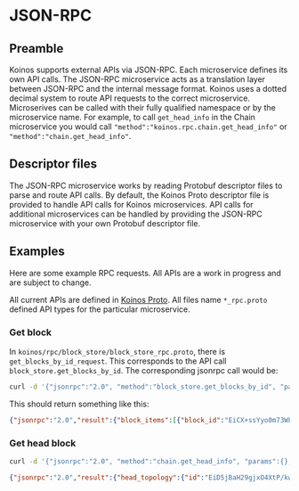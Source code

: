 # JSON-RPC

## Preamble

Koinos supports external APIs via JSON-RPC. Each microservice defines its own API calls. The JSON-RPC microservice acts as a translation layer between JSON-RPC and the internal message format. Koinos uses a dotted decimal system to route API requests to the correct microservice. Microserives can be called with their fully qualified namespace or by the microservice name.  For example, to call `get_head_info` in the Chain microservice you would call `"method":"koinos.rpc.chain.get_head_info"` or `"method":"chain.get_head_info"`.

## Descriptor files

The JSON-RPC microservice works by reading Protobuf descriptor files to parse and route API calls. By default, the Koinos Proto descriptor file is provided to handle API calls for Koinos microservices. API calls for additional microservices can be handled by providing the JSON-RPC microservice with your own Protobuf descriptor file.

## Examples

Here are some example RPC requests. All APIs are a work in progress and are subject to change.

All current APIs are defined in [Koinos Proto](https://github.com/koinos/koinos-proto). All files name `*_rpc.proto` defined API types for the particular microservice.

### Get block

In `koinos/rpc/block_store/block_store_rpc.proto`, there is `get_blocks_by_id_request`. This corresponds to the API call `block_store.get_blocks_by_id`. The corresponding jsonrpc call would be:

```sh
curl -d '{"jsonrpc":"2.0", "method":"block_store.get_blocks_by_id", "params":{"block_id":["EiCX+ssYyo0m73WLY0VZ2W8EZKYs9s34zvwmE4h2EUh7lQ=="], "return_block":true, "return_receipt":false}, "id":0}' http://localhost:8080/
```

This should return something like this:

```json
{"jsonrpc":"2.0","result":{"block_items":[{"block_id":"EiCX+ssYyo0m73WLY0VZ2W8EZKYs9s34zvwmE4h2EUh7lQ==","block_height":"964","block":{"id":"EiCX+ssYyo0m73WLY0VZ2W8EZKYs9s34zvwmE4h2EUh7lQ==","header":{"previous":"EiADKmeXbxQQuzkUPXFqf3qmdQ8hWQU5mub+xjEVDjSJAg==","height":"964","timestamp":"1633721336872"},"active":"CiISIOOwxEKY/BwUmvv0yJlvuSQnrkHkZJuTTKSVmRt4UrhVEiISIC26XbwznnMWrqJoP6+DnBt7HuIxPbeSESWIEY3wZqo1GhkAzuB70A1bDr3jPg1Zw671LCd55aJxEhPB","passive":"","signature_data":"CiBAAAAAAAAAAAAAAAAAAAAAAAAAAAAAAAAAAAAAAASY4xJBIDW9mt9V/owtOVuz3JNklOEJpyWM2KQ0OF0CXFKVCcRTUZv3B9rRsRd9paOeurixVds965X2aR/H85g8qba0Hm4=","transactions":[]},"receipt":null}]},"id":0}
```

### Get head block

```sh
curl -d '{"jsonrpc":"2.0", "method":"chain.get_head_info", "params":{}, "id":1}' http://localhost:8080/
```

```json
{"jsonrpc":"2.0","result":{"head_topology":{"id":"EiD5jBaH29gjxO4XtP/kwYd618y8HgaqLHH6NiyfnHib+Q==","height":"966","previous":"EiDCzx9yh3EgpmpOyCjJ24aGL+PlECehkZ8IzR4ALrU4rg=="},"last_irreversible_block":"906"},"id":1}
```
